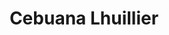---
title: "Cebuana Lhuillier"
url: /imus/cebuana-lhuillier-aguinaldo-highway-2/
shop: pawnbroker
---